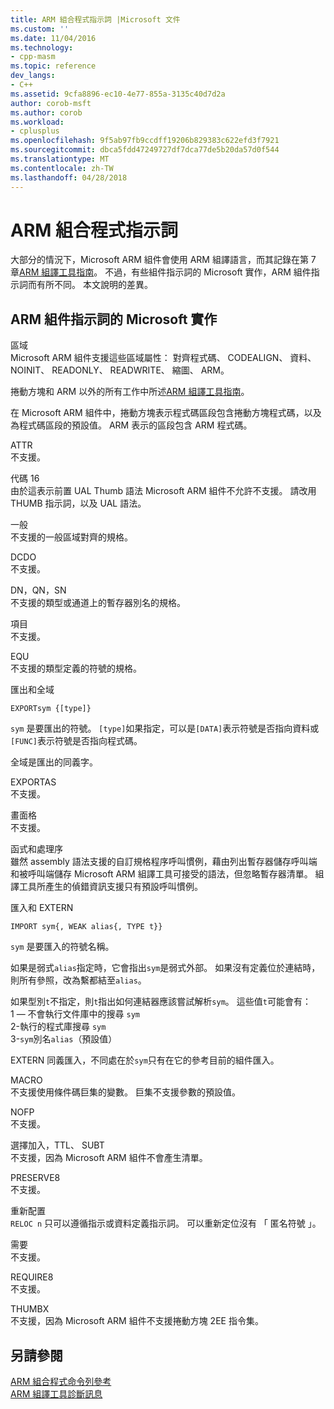 ```yaml
---
title: ARM 組合程式指示詞 |Microsoft 文件
ms.custom: ''
ms.date: 11/04/2016
ms.technology:
- cpp-masm
ms.topic: reference
dev_langs:
- C++
ms.assetid: 9cfa8896-ec10-4e77-855a-3135c40d7d2a
author: corob-msft
ms.author: corob
ms.workload:
- cplusplus
ms.openlocfilehash: 9f5ab97fb9ccdff19206b829383c622efd3f7921
ms.sourcegitcommit: dbca5fdd47249727df7dca77de5b20da57d0f544
ms.translationtype: MT
ms.contentlocale: zh-TW
ms.lasthandoff: 04/28/2018
---
```

# <a name="arm-assembler-directives"></a>ARM 組合程式指示詞
大部分的情況下，Microsoft ARM 組件會使用 ARM 組譯語言，而其記錄在第 7 章[ARM 組譯工具指南](http://go.microsoft.com/fwlink/p/?linkid=246102)。 不過，有些組件指示詞的 Microsoft 實作，ARM 組件指示詞而有所不同。 本文說明的差異。  
  
## <a name="microsoft-implementations-of-arm-assembly-directives"></a>ARM 組件指示詞的 Microsoft 實作  
 區域  
 Microsoft ARM 組件支援這些區域屬性： 對齊程式碼、 CODEALIGN、 資料、 NOINIT、 READONLY、 READWRITE、 縮圖、 ARM。  
  
 捲動方塊和 ARM 以外的所有工作中所述[ARM 組譯工具指南](http://go.microsoft.com/fwlink/p/?linkid=246102)。  
  
 在 Microsoft ARM 組件中，捲動方塊表示程式碼區段包含捲動方塊程式碼，以及為程式碼區段的預設值。  ARM 表示的區段包含 ARM 程式碼。  
  
 ATTR  
 不支援。  
  
 代碼 16  
 由於這表示前置 UAL Thumb 語法 Microsoft ARM 組件不允許不支援。  請改用 THUMB 指示詞，以及 UAL 語法。  
  
 一般  
 不支援的一般區域對齊的規格。  
  
 DCDO  
 不支援。  
  
 DN，QN，SN  
 不支援的類型或通道上的暫存器別名的規格。  
  
 項目  
 不支援。  
  
 EQU  
 不支援的類型定義的符號的規格。  
  
 匯出和全域  
 ```  
EXPORTsym {[type]}  
```  
  
 `sym` 是要匯出的符號。  `[type]`如果指定，可以是`[DATA]`表示符號是否指向資料或`[FUNC]`表示符號是否指向程式碼。  
  
 全域是匯出的同義字。  
  
 EXPORTAS  
 不支援。  
  
 畫面格  
 不支援。  
  
 函式和處理序  
 雖然 assembly 語法支援的自訂規格程序呼叫慣例，藉由列出暫存器儲存呼叫端和被呼叫端儲存 Microsoft ARM 組譯工具可接受的語法，但忽略暫存器清單。  組譯工具所產生的偵錯資訊支援只有預設呼叫慣例。  
  
 匯入和 EXTERN  
 ```  
IMPORT sym{, WEAK alias{, TYPE t}}  
```  
  
 `sym` 是要匯入的符號名稱。  
  
 如果是弱式`alias`指定時，它會指出`sym`是弱式外部。 如果沒有定義位於連結時，則所有參照，改為繫都結至`alias`。  
  
 如果型別`t`不指定，則`t`指出如何連結器應該嘗試解析`sym`。  這些值`t`可能會有：   
1 — 不會執行文件庫中的搜尋 `sym`  
2-執行的程式庫搜尋 `sym`  
3-`sym`別名`alias`（預設值）  
  
 EXTERN 同義匯入，不同處在於`sym`只有在它的參考目前的組件匯入。  
  
 MACRO  
 不支援使用條件碼巨集的變數。 巨集不支援參數的預設值。  
  
 NOFP  
 不支援。  
  
 選擇加入，TTL、 SUBT  
 不支援，因為 Microsoft ARM 組件不會產生清單。  
  
 PRESERVE8  
 不支援。  
  
 重新配置  
 `RELOC n` 只可以遵循指示或資料定義指示詞。 可以重新定位沒有 「 匿名符號 」。  
  
 需要  
 不支援。  
  
 REQUIRE8  
 不支援。  
  
 THUMBX  
 不支援，因為 Microsoft ARM 組件不支援捲動方塊 2EE 指令集。  
  
## <a name="see-also"></a>另請參閱  
 [ARM 組合程式命令列參考](../../assembler/arm/arm-assembler-command-line-reference.md)   
 [ARM 組譯工具診斷訊息](../../assembler/arm/arm-assembler-diagnostic-messages.md)
